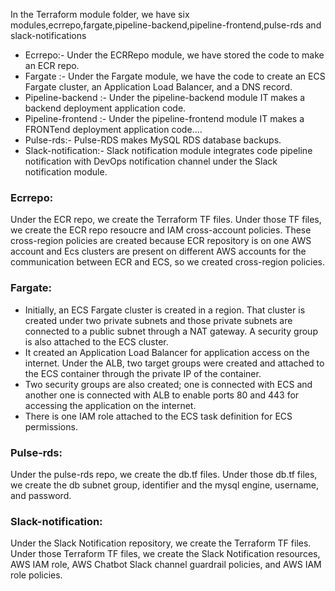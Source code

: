 

In the Terraform module folder, we have six modules,ecrrepo,fargate,pipeline-backend,pipeline-frontend,pulse-rds and slack-notifications
* Ecrrepo:- Under the ECRRepo module, we have stored the code to make an ECR repo.
* Fargate :- Under the Fargate module, we have the code to create an ECS Fargate cluster, an Application Load Balancer, and a DNS record.
* Pipeline-backend :- Under the pipeline-backend module IT makes a backend deployment application code.
* Pipeline-frontend :- Under the pipeline-frontend module IT makes a FRONTend deployment application code....
* Pulse-rds:- Pulse-RDS makes MySQL RDS database backups.
* Slack-notification:- Slack notification module integrates code pipeline notification with DevOps notification channel under the Slack notification module.

### Ecrrepo:
Under the ECR repo, we create the Terraform TF files. Under those TF files, we create the ECR repo resoucre and IAM cross-account policies. These cross-region policies are created because ECR repository is on one AWS account and Ecs clusters are present on different AWS accounts for the communication between ECR and ECS, so we created cross-region policies.

### Fargate:
* Initially, an ECS Fargate cluster is created in a region. That cluster is created under two private subnets and those private subnets are connected to a public subnet through a NAT gateway. A security group is also attached to the ECS cluster.
* It created an Application Load Balancer for application access on the internet. Under the ALB, two target groups were created and attached to the ECS container through the private IP of the container.
* Two security groups are also created; one is connected with ECS and another one is connected with ALB to enable ports 80 and 443 for accessing the application on the internet.
* There is one IAM role attached to the ECS task definition for ECS permissions.

### Pulse-rds:
Under the pulse-rds repo, we create the db.tf files. Under those db.tf files, we create the db subnet group, identifier and the  mysql engine, username, and password.

### Slack-notification:
Under the Slack Notification repository, we create the Terraform TF files. Under those Terraform TF files, we create the Slack Notification resources, AWS IAM role, AWS Chatbot Slack channel guardrail policies, and AWS IAM role policies.
